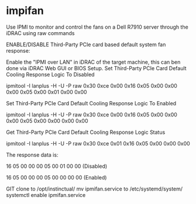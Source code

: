 # impifan
Use IPMI to monitor and control the fans on a Dell R7910 server through the iDRAC using raw commands

ENABLE/DISABLE Third-Party PCIe card based default system fan response:

Enable the "IPMI over LAN" in iDRAC of the target machine, this can ben done via iDRAC Web GUI or BIOS Setup. 
Set Third-Party PCIe Card Default Cooling Response Logic To Disabled

ipmitool -I lanplus -H -U -P raw 0x30 0xce 0x00 0x16 0x05 0x00 0x00 0x00 0x05 0x00 0x01 0x00 0x00 

Set Third-Party PCIe Card Default Cooling Response Logic To Enabled

ipmitool -I lanplus -H -U -P raw 0x30 0xce 0x00 0x16 0x05 0x00 0x00 0x00 0x05 0x00 0x00 0x00 0x00 

Get Third-Party PCIe Card Default Cooling Response Logic Status

ipmitool -I lanplus -H -U -P raw 0x30 0xce 0x01 0x16 0x05 0x00 0x00 0x00 

The response data is:

16 05 00 00 00 05 00 01 00 00 (Disabled)

﻿16 05 00 00 00 05 00 00 00 00 (Enabled)

GIT clone to /opt/instinctual/
mv ipmifan.service to /etc/systemd/system/
systemctl enable ipmifan.service
